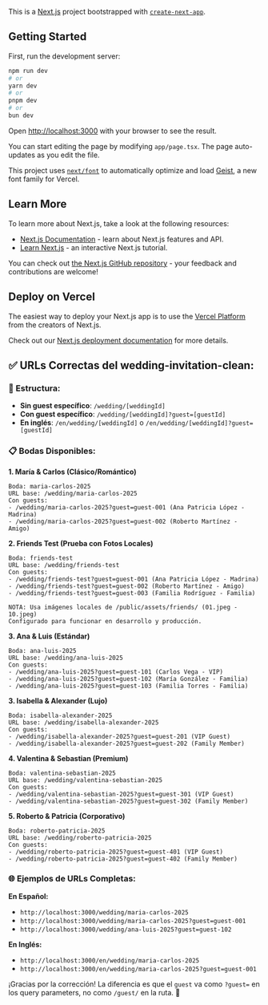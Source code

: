 This is a [Next.js](https://nextjs.org) project bootstrapped with [`create-next-app`](https://nextjs.org/docs/app/api-reference/cli/create-next-app).

## Getting Started

First, run the development server:

```bash
npm run dev
# or
yarn dev
# or
pnpm dev
# or
bun dev
```

Open [http://localhost:3000](http://localhost:3000) with your browser to see the result.

You can start editing the page by modifying `app/page.tsx`. The page auto-updates as you edit the file.

This project uses [`next/font`](https://nextjs.org/docs/app/building-your-application/optimizing/fonts) to automatically optimize and load [Geist](https://vercel.com/font), a new font family for Vercel.

## Learn More

To learn more about Next.js, take a look at the following resources:

- [Next.js Documentation](https://nextjs.org/docs) - learn about Next.js features and API.
- [Learn Next.js](https://nextjs.org/learn) - an interactive Next.js tutorial.

You can check out [the Next.js GitHub repository](https://github.com/vercel/next.js) - your feedback and contributions are welcome!

## Deploy on Vercel

The easiest way to deploy your Next.js app is to use the [Vercel Platform](https://vercel.com/new?utm_medium=default-template&filter=next.js&utm_source=create-next-app&utm_campaign=create-next-app-readme) from the creators of Next.js.

Check out our [Next.js deployment documentation](https://nextjs.org/docs/app/building-your-application/deploying) for more details.

## ✅ **URLs Correctas del wedding-invitation-clean:**

### **🎯 Estructura:**
- **Sin guest específico**: `/wedding/[weddingId]`
- **Con guest específico**: `/wedding/[weddingId]?guest=[guestId]`
- **En inglés**: `/en/wedding/[weddingId]` o `/en/wedding/[weddingId]?guest=[guestId]`

### **📋 Bodas Disponibles:**

**1. María & Carlos (Clásico/Romántico)**
```
Boda: maria-carlos-2025
URL base: /wedding/maria-carlos-2025
Con guests:
- /wedding/maria-carlos-2025?guest=guest-001 (Ana Patricia López - Madrina)
- /wedding/maria-carlos-2025?guest=guest-002 (Roberto Martínez - Amigo)
```

**2. Friends Test (Prueba con Fotos Locales)**
```
Boda: friends-test
URL base: /wedding/friends-test
Con guests:
- /wedding/friends-test?guest=guest-001 (Ana Patricia López - Madrina)
- /wedding/friends-test?guest=guest-002 (Roberto Martínez - Amigo)
- /wedding/friends-test?guest=guest-003 (Familia Rodríguez - Familia)

NOTA: Usa imágenes locales de /public/assets/friends/ (01.jpeg - 10.jpeg)
Configurado para funcionar en desarrollo y producción.
```

**3. Ana & Luis (Estándar)**
```
Boda: ana-luis-2025
URL base: /wedding/ana-luis-2025
Con guests:
- /wedding/ana-luis-2025?guest=guest-101 (Carlos Vega - VIP)
- /wedding/ana-luis-2025?guest=guest-102 (María González - Familia)
- /wedding/ana-luis-2025?guest=guest-103 (Familia Torres - Familia)
```

**3. Isabella & Alexander (Lujo)**
```
Boda: isabella-alexander-2025
URL base: /wedding/isabella-alexander-2025
Con guests:
- /wedding/isabella-alexander-2025?guest=guest-201 (VIP Guest)
- /wedding/isabella-alexander-2025?guest=guest-202 (Family Member)
```

**4. Valentina & Sebastian (Premium)**
```
Boda: valentina-sebastian-2025
URL base: /wedding/valentina-sebastian-2025
Con guests:
- /wedding/valentina-sebastian-2025?guest=guest-301 (VIP Guest)
- /wedding/valentina-sebastian-2025?guest=guest-302 (Family Member)
```

**5. Roberto & Patricia (Corporativo)**
```
Boda: roberto-patricia-2025
URL base: /wedding/roberto-patricia-2025
Con guests:
- /wedding/roberto-patricia-2025?guest=guest-401 (VIP Guest)
- /wedding/roberto-patricia-2025?guest=guest-402 (Family Member)
```

### **🌐 Ejemplos de URLs Completas:**

**En Español:**
- `http://localhost:3000/wedding/maria-carlos-2025`
- `http://localhost:3000/wedding/maria-carlos-2025?guest=guest-001`
- `http://localhost:3000/wedding/ana-luis-2025?guest=guest-102`

**En Inglés:**
- `http://localhost:3000/en/wedding/maria-carlos-2025`
- `http://localhost:3000/en/wedding/maria-carlos-2025?guest=guest-001`

¡Gracias por la corrección! La diferencia es que el `guest` va como `?guest=` en los query parameters, no como `/guest/` en la ruta. 🎯
